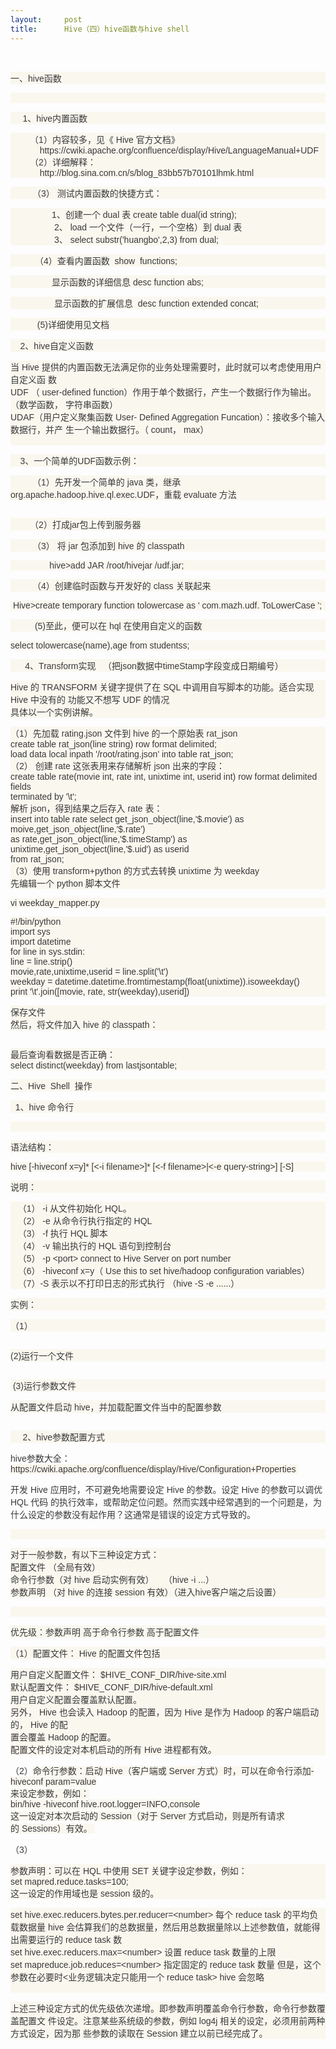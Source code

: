 ```yaml
---
layout:     post
title:      Hive（四）hive函数与hive shell
---
```

<div id="article_content" class="article_content clearfix csdn-tracking-statistics" data-pid="blog" data-mod="popu_307" data-dsm="post">
								            <link rel="stylesheet" href="https://csdnimg.cn/release/phoenix/template/css/ck_htmledit_views-f76675cdea.css">
						<div class="htmledit_views" id="content_views">
                <div>﻿﻿</div><p style="text-align:left;color:rgb(57,57,57);text-transform:none;text-indent:0px;letter-spacing:normal;font-family:verdana, 'ms song', Arial, Helvetica, sans-serif;font-size:14px;font-style:normal;font-weight:normal;word-spacing:0px;background-color:rgb(250,247,239);">一、hive函数</p><p style="text-align:left;color:rgb(57,57,57);text-transform:none;text-indent:0px;letter-spacing:normal;font-family:verdana, 'ms song', Arial, Helvetica, sans-serif;font-size:14px;font-style:normal;font-weight:normal;word-spacing:0px;background-color:rgb(250,247,239);">    <img style="border:0px;" alt="" src="https://images2015.cnblogs.com/blog/1122015/201704/1122015-20170412184550095-1001443022.png"></p><p style="text-align:left;color:rgb(57,57,57);text-transform:none;text-indent:0px;letter-spacing:normal;font-family:verdana, 'ms song', Arial, Helvetica, sans-serif;font-size:14px;font-style:normal;font-weight:normal;word-spacing:0px;background-color:rgb(250,247,239);">     1、hive内置函数</p><p style="text-align:left;color:rgb(57,57,57);text-transform:none;text-indent:0px;letter-spacing:normal;font-family:verdana, 'ms song', Arial, Helvetica, sans-serif;font-size:14px;font-style:normal;font-weight:normal;word-spacing:0px;background-color:rgb(250,247,239);">        （1）内容较多，见《 Hive 官方文档》<br>            https://cwiki.apache.org/confluence/display/Hive/LanguageManual+UDF<br>        （2）详细解释：<br>            http://blog.sina.com.cn/s/blog_83bb57b70101lhmk.html</p><p style="text-align:left;color:rgb(57,57,57);text-transform:none;text-indent:0px;letter-spacing:normal;font-family:verdana, 'ms song', Arial, Helvetica, sans-serif;font-size:14px;font-style:normal;font-weight:normal;word-spacing:0px;background-color:rgb(250,247,239);">         （3） 测试内置函数的快捷方式：</p><p style="text-align:left;color:rgb(57,57,57);text-transform:none;text-indent:0px;letter-spacing:normal;font-family:verdana, 'ms song', Arial, Helvetica, sans-serif;font-size:14px;font-style:normal;font-weight:normal;word-spacing:0px;background-color:rgb(250,247,239);">                 1、创建一个 dual 表 create table dual(id string);<br>                  2、 load 一个文件（一行，一个空格）到 dual 表<br>                  3、 select substr('huangbo',2,3) from dual;</p><p style="text-align:left;color:rgb(57,57,57);text-transform:none;text-indent:0px;letter-spacing:normal;font-family:verdana, 'ms song', Arial, Helvetica, sans-serif;font-size:14px;font-style:normal;font-weight:normal;word-spacing:0px;background-color:rgb(250,247,239);">          （4）查看内置函数  show  functions;</p><p style="text-align:left;color:rgb(57,57,57);text-transform:none;text-indent:0px;letter-spacing:normal;font-family:verdana, 'ms song', Arial, Helvetica, sans-serif;font-size:14px;font-style:normal;font-weight:normal;word-spacing:0px;background-color:rgb(250,247,239);">                 显示函数的详细信息 desc function abs;</p><p style="text-align:left;color:rgb(57,57,57);text-transform:none;text-indent:0px;letter-spacing:normal;font-family:verdana, 'ms song', Arial, Helvetica, sans-serif;font-size:14px;font-style:normal;font-weight:normal;word-spacing:0px;background-color:rgb(250,247,239);">                  显示函数的扩展信息  desc function extended concat;</p><p style="text-align:left;color:rgb(57,57,57);text-transform:none;text-indent:0px;letter-spacing:normal;font-family:verdana, 'ms song', Arial, Helvetica, sans-serif;font-size:14px;font-style:normal;font-weight:normal;word-spacing:0px;background-color:rgb(250,247,239);">           (5)详细使用见文档</p><p style="text-align:left;color:rgb(57,57,57);text-transform:none;text-indent:0px;letter-spacing:normal;font-family:verdana, 'ms song', Arial, Helvetica, sans-serif;font-size:14px;font-style:normal;font-weight:normal;word-spacing:0px;background-color:rgb(250,247,239);">    2、hive自定义函数</p><p style="text-align:left;color:rgb(57,57,57);text-transform:none;text-indent:0px;letter-spacing:normal;font-family:verdana, 'ms song', Arial, Helvetica, sans-serif;font-size:14px;font-style:normal;font-weight:normal;word-spacing:0px;background-color:rgb(250,247,239);">当 Hive 提供的内置函数无法满足你的业务处理需要时，此时就可以考虑使用用户自定义函 数<br>UDF （ user-defined function）作用于单个数据行，产生一个数据行作为输出。（数学函数， 字符串函数）<br>UDAF（用户定义聚集函数 User- Defined Aggregation Funcation）：接收多个输入数据行，并产 生一个输出数据行。（ count， max）<br><br></p><p style="text-align:left;color:rgb(57,57,57);text-transform:none;text-indent:0px;letter-spacing:normal;font-family:verdana, 'ms song', Arial, Helvetica, sans-serif;font-size:14px;font-style:normal;font-weight:normal;word-spacing:0px;background-color:rgb(250,247,239);">    3、一个简单的UDF函数示例：</p><p style="text-align:left;color:rgb(57,57,57);text-transform:none;text-indent:0px;letter-spacing:normal;font-family:verdana, 'ms song', Arial, Helvetica, sans-serif;font-size:14px;font-style:normal;font-weight:normal;word-spacing:0px;background-color:rgb(250,247,239);">         （1）先开发一个简单的 java 类，继承 org.apache.hadoop.hive.ql.exec.UDF，重载 evaluate 方法</p><p style="text-align:left;color:rgb(57,57,57);text-transform:none;text-indent:0px;letter-spacing:normal;font-family:verdana, 'ms song', Arial, Helvetica, sans-serif;font-size:14px;font-style:normal;font-weight:normal;word-spacing:0px;background-color:rgb(250,247,239);"><img style="border:0px;" alt="" src="https://images2015.cnblogs.com/blog/1122015/201704/1122015-20170412191843048-210514114.png"></p><p style="text-align:left;color:rgb(57,57,57);text-transform:none;text-indent:0px;letter-spacing:normal;font-family:verdana, 'ms song', Arial, Helvetica, sans-serif;font-size:14px;font-style:normal;font-weight:normal;word-spacing:0px;background-color:rgb(250,247,239);">        （2）打成jar包上传到服务器</p><p style="text-align:left;color:rgb(57,57,57);text-transform:none;text-indent:0px;letter-spacing:normal;font-family:verdana, 'ms song', Arial, Helvetica, sans-serif;font-size:14px;font-style:normal;font-weight:normal;word-spacing:0px;background-color:rgb(250,247,239);">         （3） 将 jar 包添加到 hive 的 classpath</p><p style="text-align:left;color:rgb(57,57,57);text-transform:none;text-indent:0px;letter-spacing:normal;font-family:verdana, 'ms song', Arial, Helvetica, sans-serif;font-size:14px;font-style:normal;font-weight:normal;word-spacing:0px;background-color:rgb(250,247,239);">                hive&gt;add JAR /root/hivejar /udf.jar;</p><p style="text-align:left;color:rgb(57,57,57);text-transform:none;text-indent:0px;letter-spacing:normal;font-family:verdana, 'ms song', Arial, Helvetica, sans-serif;font-size:14px;font-style:normal;font-weight:normal;word-spacing:0px;background-color:rgb(250,247,239);">         （4）创建临时函数与开发好的 class 关联起来</p><p style="text-align:left;color:rgb(57,57,57);text-transform:none;text-indent:0px;letter-spacing:normal;font-family:verdana, 'ms song', Arial, Helvetica, sans-serif;font-size:14px;font-style:normal;font-weight:normal;word-spacing:0px;background-color:rgb(250,247,239);"> Hive&gt;create temporary function tolowercase as ' com.mazh.udf. ToLowerCase ';</p><p style="text-align:left;color:rgb(57,57,57);text-transform:none;text-indent:0px;letter-spacing:normal;font-family:verdana, 'ms song', Arial, Helvetica, sans-serif;font-size:14px;font-style:normal;font-weight:normal;word-spacing:0px;background-color:rgb(250,247,239);">          (5)至此，便可以在 hql 在使用自定义的函数</p><p style="text-align:left;color:rgb(57,57,57);text-transform:none;text-indent:0px;letter-spacing:normal;font-family:verdana, 'ms song', Arial, Helvetica, sans-serif;font-size:14px;font-style:normal;font-weight:normal;word-spacing:0px;background-color:rgb(250,247,239);">select tolowercase(name),age from studentss;</p><p style="text-align:left;color:rgb(57,57,57);text-transform:none;text-indent:0px;letter-spacing:normal;font-family:verdana, 'ms song', Arial, Helvetica, sans-serif;font-size:14px;font-style:normal;font-weight:normal;word-spacing:0px;background-color:rgb(250,247,239);">      4、Transform实现   （把json数据中timeStamp字段变成日期编号）</p><p style="text-align:left;color:rgb(57,57,57);text-transform:none;text-indent:0px;letter-spacing:normal;font-family:verdana, 'ms song', Arial, Helvetica, sans-serif;font-size:14px;font-style:normal;font-weight:normal;word-spacing:0px;background-color:rgb(250,247,239);">Hive 的 TRANSFORM 关键字提供了在 SQL 中调用自写脚本的功能。适合实现 Hive 中没有的 功能又不想写 UDF 的情况<br>具体以一个实例讲解。     </p><p style="text-align:left;color:rgb(57,57,57);text-transform:none;text-indent:0px;letter-spacing:normal;font-family:verdana, 'ms song', Arial, Helvetica, sans-serif;font-size:14px;font-style:normal;font-weight:normal;word-spacing:0px;background-color:rgb(250,247,239);">（1）先加载 rating.json 文件到 hive 的一个原始表 rat_json<br>create table rat_json(line string) row format delimited;<br>load data local inpath '/root/rating.json' into table rat_json;<br>（2） 创建 rate 这张表用来存储解析 json 出来的字段：<br>create table rate(movie int, rate int, unixtime int, userid int) row format delimited fields<br>terminated by '\t';<br>解析 json，得到结果之后存入 rate 表：<br>insert into table rate select get_json_object(line,'$.movie') as moive,get_json_object(line,'$.rate')<br>as rate,get_json_object(line,'$.timeStamp') as unixtime,get_json_object(line,'$.uid') as userid<br>from rat_json;<br>（3）使用 transform+python 的方式去转换 unixtime 为 weekday<br>先编辑一个 python 脚本文件</p><p style="text-align:left;color:rgb(57,57,57);text-transform:none;text-indent:0px;letter-spacing:normal;font-family:verdana, 'ms song', Arial, Helvetica, sans-serif;font-size:14px;font-style:normal;font-weight:normal;word-spacing:0px;background-color:rgb(250,247,239);">vi weekday_mapper.py</p><p style="text-align:left;color:rgb(57,57,57);text-transform:none;text-indent:0px;letter-spacing:normal;font-family:verdana, 'ms song', Arial, Helvetica, sans-serif;font-size:14px;font-style:normal;font-weight:normal;word-spacing:0px;background-color:rgb(250,247,239);">#!/bin/python<br>import sys<br>import datetime<br>for line in sys.stdin:<br>line = line.strip()<br>movie,rate,unixtime,userid = line.split('\t')<br>weekday = datetime.datetime.fromtimestamp(float(unixtime)).isoweekday()<br>print '\t'.join([movie, rate, str(weekday),userid])</p><p style="text-align:left;color:rgb(57,57,57);text-transform:none;text-indent:0px;letter-spacing:normal;font-family:verdana, 'ms song', Arial, Helvetica, sans-serif;font-size:14px;font-style:normal;font-weight:normal;word-spacing:0px;background-color:rgb(250,247,239);">保存文件<br>然后，将文件加入 hive 的 classpath：</p><p style="text-align:left;color:rgb(57,57,57);text-transform:none;text-indent:0px;letter-spacing:normal;font-family:verdana, 'ms song', Arial, Helvetica, sans-serif;font-size:14px;font-style:normal;font-weight:normal;word-spacing:0px;background-color:rgb(250,247,239);"><img style="border:0px;" alt="" src="https://images2015.cnblogs.com/blog/1122015/201704/1122015-20170412194925642-335800889.png"></p><p style="text-align:left;color:rgb(57,57,57);text-transform:none;text-indent:0px;letter-spacing:normal;font-family:verdana, 'ms song', Arial, Helvetica, sans-serif;font-size:14px;font-style:normal;font-weight:normal;word-spacing:0px;background-color:rgb(250,247,239);">最后查询看数据是否正确：<br>select distinct(weekday) from lastjsontable;</p><p style="text-align:left;color:rgb(57,57,57);text-transform:none;text-indent:0px;letter-spacing:normal;font-family:verdana, 'ms song', Arial, Helvetica, sans-serif;font-size:14px;font-style:normal;font-weight:normal;word-spacing:0px;background-color:rgb(250,247,239);">二、Hive  Shell  操作</p><p style="text-align:left;color:rgb(57,57,57);text-transform:none;text-indent:0px;letter-spacing:normal;font-family:verdana, 'ms song', Arial, Helvetica, sans-serif;font-size:14px;font-style:normal;font-weight:normal;word-spacing:0px;background-color:rgb(250,247,239);">  1、hive 命令行</p><p style="text-align:left;color:rgb(57,57,57);text-transform:none;text-indent:0px;letter-spacing:normal;font-family:verdana, 'ms song', Arial, Helvetica, sans-serif;font-size:14px;font-style:normal;font-weight:normal;word-spacing:0px;background-color:rgb(250,247,239);"> <img style="border:0px;" alt="" src="https://images2015.cnblogs.com/blog/1122015/201704/1122015-20170413185406345-1815258299.png"></p><p style="text-align:left;color:rgb(57,57,57);text-transform:none;text-indent:0px;letter-spacing:normal;font-family:verdana, 'ms song', Arial, Helvetica, sans-serif;font-size:14px;font-style:normal;font-weight:normal;word-spacing:0px;background-color:rgb(250,247,239);">语法结构：</p><p style="text-align:left;color:rgb(57,57,57);text-transform:none;text-indent:0px;letter-spacing:normal;font-family:verdana, 'ms song', Arial, Helvetica, sans-serif;font-size:14px;font-style:normal;font-weight:normal;word-spacing:0px;background-color:rgb(250,247,239);">hive [-hiveconf x=y]* [&lt;-i filename&gt;]* [&lt;-f filename&gt;|&lt;-e query-string&gt;] [-S]</p><p style="text-align:left;color:rgb(57,57,57);text-transform:none;text-indent:0px;letter-spacing:normal;font-family:verdana, 'ms song', Arial, Helvetica, sans-serif;font-size:14px;font-style:normal;font-weight:normal;word-spacing:0px;background-color:rgb(250,247,239);">说明：</p><p style="text-align:left;color:rgb(57,57,57);text-transform:none;text-indent:0px;letter-spacing:normal;font-family:verdana, 'ms song', Arial, Helvetica, sans-serif;font-size:14px;font-style:normal;font-weight:normal;word-spacing:0px;background-color:rgb(250,247,239);">   （1） -i 从文件初始化 HQL。<br>   （2） -e 从命令行执行指定的 HQL<br>   （3） -f 执行 HQL 脚本<br>   （4） -v 输出执行的 HQL 语句到控制台<br>   （5） -p &lt;port&gt; connect to Hive Server on port number<br>   （6） -hiveconf x=y（ Use this to set hive/hadoop configuration variables）<br>   （7）-S 表示以不打印日志的形式执行 （hive -S -e ......）</p><p style="text-align:left;color:rgb(57,57,57);text-transform:none;text-indent:0px;letter-spacing:normal;font-family:verdana, 'ms song', Arial, Helvetica, sans-serif;font-size:14px;font-style:normal;font-weight:normal;word-spacing:0px;background-color:rgb(250,247,239);">实例：</p><p style="text-align:left;color:rgb(57,57,57);text-transform:none;text-indent:0px;letter-spacing:normal;font-family:verdana, 'ms song', Arial, Helvetica, sans-serif;font-size:14px;font-style:normal;font-weight:normal;word-spacing:0px;background-color:rgb(250,247,239);">（1）</p><p style="text-align:left;color:rgb(57,57,57);text-transform:none;text-indent:0px;letter-spacing:normal;font-family:verdana, 'ms song', Arial, Helvetica, sans-serif;font-size:14px;font-style:normal;font-weight:normal;word-spacing:0px;background-color:rgb(250,247,239);"><img style="border:0px;" alt="" src="https://images2015.cnblogs.com/blog/1122015/201704/1122015-20170413190313783-1735097239.png"></p><p style="text-align:left;color:rgb(57,57,57);text-transform:none;text-indent:0px;letter-spacing:normal;font-family:verdana, 'ms song', Arial, Helvetica, sans-serif;font-size:14px;font-style:normal;font-weight:normal;word-spacing:0px;background-color:rgb(250,247,239);">(2)运行一个文件</p><p style="text-align:left;color:rgb(57,57,57);text-transform:none;text-indent:0px;letter-spacing:normal;font-family:verdana, 'ms song', Arial, Helvetica, sans-serif;font-size:14px;font-style:normal;font-weight:normal;word-spacing:0px;background-color:rgb(250,247,239);"><img style="border:0px;" alt="" src="https://images2015.cnblogs.com/blog/1122015/201704/1122015-20170413190416392-434231554.png"></p><p style="text-align:left;color:rgb(57,57,57);text-transform:none;text-indent:0px;letter-spacing:normal;font-family:verdana, 'ms song', Arial, Helvetica, sans-serif;font-size:14px;font-style:normal;font-weight:normal;word-spacing:0px;background-color:rgb(250,247,239);"> (3)运行参数文件</p><p style="text-align:left;color:rgb(57,57,57);text-transform:none;text-indent:0px;letter-spacing:normal;font-family:verdana, 'ms song', Arial, Helvetica, sans-serif;font-size:14px;font-style:normal;font-weight:normal;word-spacing:0px;background-color:rgb(250,247,239);">从配置文件启动 hive，并加载配置文件当中的配置参数</p><p style="text-align:left;color:rgb(57,57,57);text-transform:none;text-indent:0px;letter-spacing:normal;font-family:verdana, 'ms song', Arial, Helvetica, sans-serif;font-size:14px;font-style:normal;font-weight:normal;word-spacing:0px;background-color:rgb(250,247,239);"><img style="border:0px;" alt="" src="https://images2015.cnblogs.com/blog/1122015/201704/1122015-20170413190854923-275278045.png"></p><p style="text-align:left;color:rgb(57,57,57);text-transform:none;text-indent:0px;letter-spacing:normal;font-family:verdana, 'ms song', Arial, Helvetica, sans-serif;font-size:14px;font-style:normal;font-weight:normal;word-spacing:0px;background-color:rgb(250,247,239);">     2、hive参数配置方式</p><p style="text-align:left;color:rgb(57,57,57);text-transform:none;text-indent:0px;letter-spacing:normal;font-family:verdana, 'ms song', Arial, Helvetica, sans-serif;font-size:14px;font-style:normal;font-weight:normal;word-spacing:0px;">hive参数大全：<span class="fontstyle0"><span style="background-color:rgb(250,247,239);">https://cwiki.apache.org/confluence/display/Hive/Configuration+Properties<span> </span><br></span></span></p><p style="text-align:left;color:rgb(57,57,57);text-transform:none;text-indent:0px;letter-spacing:normal;font-family:verdana, 'ms song', Arial, Helvetica, sans-serif;font-size:14px;font-style:normal;font-weight:normal;word-spacing:0px;">开发 Hive 应用时，不可避免地需要设定 Hive 的参数。设定 Hive 的参数可以调优 HQL 代码 的执行效率，或帮助定位问题。然而实践中经常遇到的一个问题是，为什么设定的参数没有起作用？这通常是错误的设定方式导致的。</p><p style="text-align:left;color:rgb(57,57,57);text-transform:none;text-indent:0px;letter-spacing:normal;font-family:verdana, 'ms song', Arial, Helvetica, sans-serif;font-size:14px;font-style:normal;font-weight:normal;word-spacing:0px;background-color:rgb(250,247,239);"> </p><p style="text-align:left;color:rgb(57,57,57);text-transform:none;text-indent:0px;letter-spacing:normal;font-family:verdana, 'ms song', Arial, Helvetica, sans-serif;font-size:14px;font-style:normal;font-weight:normal;word-spacing:0px;background-color:rgb(250,247,239);">对于一般参数，有以下三种设定方式：<br>配置文件 （全局有效）<br>命令行参数（对 hive 启动实例有效）    （hive -i ...）<br>参数声明 （对 hive 的连接 session 有效）（进入hive客户端之后设置）</p><p style="text-align:left;color:rgb(57,57,57);text-transform:none;text-indent:0px;letter-spacing:normal;font-family:verdana, 'ms song', Arial, Helvetica, sans-serif;font-size:14px;font-style:normal;font-weight:normal;word-spacing:0px;background-color:rgb(250,247,239);"> </p><p style="text-align:left;color:rgb(57,57,57);text-transform:none;text-indent:0px;letter-spacing:normal;font-family:verdana, 'ms song', Arial, Helvetica, sans-serif;font-size:14px;font-style:normal;font-weight:normal;word-spacing:0px;background-color:rgb(250,247,239);">优先级：参数声明 高于命令行参数 高于配置文件</p><p style="text-align:left;color:rgb(57,57,57);text-transform:none;text-indent:0px;letter-spacing:normal;font-family:verdana, 'ms song', Arial, Helvetica, sans-serif;font-size:14px;font-style:normal;font-weight:normal;word-spacing:0px;background-color:rgb(250,247,239);">（1）配置文件： Hive 的配置文件包括</p><p style="text-align:left;color:rgb(57,57,57);text-transform:none;text-indent:0px;letter-spacing:normal;font-family:verdana, 'ms song', Arial, Helvetica, sans-serif;font-size:14px;font-style:normal;font-weight:normal;word-spacing:0px;background-color:rgb(250,247,239);">用户自定义配置文件： $HIVE_CONF_DIR/hive-site.xml<br>默认配置文件： $HIVE_CONF_DIR/hive-default.xml<br>用户自定义配置会覆盖默认配置。<br>另外， Hive 也会读入 Hadoop 的配置，因为 Hive 是作为 Hadoop 的客户端启动的， Hive 的配<br>置会覆盖 Hadoop 的配置。<br>配置文件的设定对本机启动的所有 Hive 进程都有效。</p><p style="text-align:left;color:rgb(57,57,57);text-transform:none;text-indent:0px;letter-spacing:normal;font-family:verdana, 'ms song', Arial, Helvetica, sans-serif;font-size:14px;font-style:normal;font-weight:normal;word-spacing:0px;">（2）<span class="fontstyle0"><span style="background-color:rgb(250,247,239);">命令行参数</span><span class="fontstyle0"><span style="background-color:rgb(250,247,239);">：启动<span> </span></span><span class="fontstyle2"><span style="background-color:rgb(250,247,239);">Hive</span><span class="fontstyle0"><span style="background-color:rgb(250,247,239);">（客户端或<span> </span></span><span class="fontstyle2"><span style="background-color:rgb(250,247,239);">Server<span> </span></span><span class="fontstyle0"><span style="background-color:rgb(250,247,239);">方式）时，可以在命令行添加</span><span class="fontstyle2"><span style="background-color:rgb(250,247,239);">-hiveconf param=value<br></span><span class="fontstyle0"><span style="background-color:rgb(250,247,239);">来设定参数，例如：<br></span><span class="fontstyle2"><span style="background-color:rgb(250,247,239);">bin/hive -hiveconf hive.root.logger=INFO,console<br></span><span class="fontstyle0"><span style="background-color:rgb(250,247,239);">这一设定对本次启动的<span> </span></span><span class="fontstyle2"><span style="background-color:rgb(250,247,239);">Session</span><span class="fontstyle0"><span style="background-color:rgb(250,247,239);">（对于<span> </span></span><span class="fontstyle2"><span style="background-color:rgb(250,247,239);">Server<span> </span></span><span class="fontstyle0"><span style="background-color:rgb(250,247,239);">方式启动，则是所有请求的<span> </span></span><span class="fontstyle2"><span style="background-color:rgb(250,247,239);">Sessions</span><span class="fontstyle0"><span style="background-color:rgb(250,247,239);">）有效。<span> </span><br></span></span></span></span></span></span></span></span></span></span></span></span></span></span></span></span></span></p><p style="text-align:left;color:rgb(57,57,57);text-transform:none;text-indent:0px;letter-spacing:normal;font-family:verdana, 'ms song', Arial, Helvetica, sans-serif;font-size:14px;font-style:normal;font-weight:normal;word-spacing:0px;">（3）</p><p style="text-align:left;color:rgb(57,57,57);text-transform:none;text-indent:0px;letter-spacing:normal;font-family:verdana, 'ms song', Arial, Helvetica, sans-serif;font-size:14px;font-style:normal;font-weight:normal;word-spacing:0px;background-color:rgb(250,247,239);">参数声明：可以在 HQL 中使用 SET 关键字设定参数，例如：<br>set mapred.reduce.tasks=100;<br>这一设定的作用域也是 session 级的。</p><p style="text-align:left;color:rgb(57,57,57);text-transform:none;text-indent:0px;letter-spacing:normal;font-family:verdana, 'ms song', Arial, Helvetica, sans-serif;font-size:14px;font-style:normal;font-weight:normal;word-spacing:0px;background-color:rgb(250,247,239);">set hive.exec.reducers.bytes.per.reducer=&lt;number&gt; 每个 reduce task 的平均负载数据量 hive 会估算我们的总数据量，然后用总数据量除以上述参数值，就能得出需要运行的 reduce task 数<br>set hive.exec.reducers.max=&lt;number&gt; 设置 reduce task 数量的上限<br>set mapreduce.job.reduces=&lt;number&gt; 指定固定的 reduce task 数量 但是，这个参数在必要时&lt;业务逻辑决定只能用一个 reduce task&gt; hive 会忽略<br><br></p><p style="text-align:left;color:rgb(57,57,57);text-transform:none;text-indent:0px;letter-spacing:normal;font-family:verdana, 'ms song', Arial, Helvetica, sans-serif;font-size:14px;font-style:normal;font-weight:normal;word-spacing:0px;background-color:rgb(250,247,239);">上述三种设定方式的优先级依次递增。即参数声明覆盖命令行参数，命令行参数覆盖配置文 件设定。注意某些系统级的参数，例如 log4j 相关的设定，必须用前两种方式设定，因为那 些参数的读取在 Session 建立以前已经完成了。</p>            </div>
                </div>